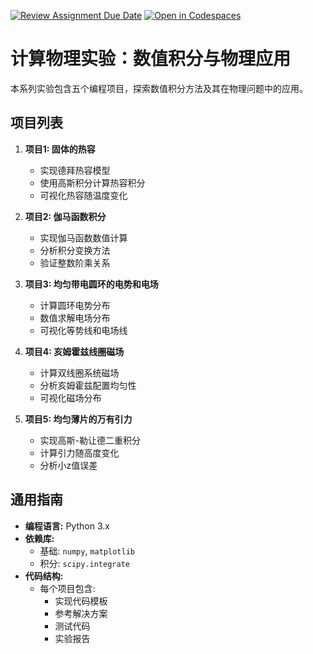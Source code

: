 [![Review Assignment Due Date](https://classroom.github.com/assets/deadline-readme-button-22041afd0340ce965d47ae6ef1cefeee28c7c493a6346c4f15d667ab976d596c.svg)](https://classroom.github.com/a/nDtc43T1)
[![Open in Codespaces](https://classroom.github.com/assets/launch-codespace-2972f46106e565e64193e422d61a12cf1da4916b45550586e14ef0a7c637dd04.svg)](https://classroom.github.com/open-in-codespaces?assignment_repo_id=19450323)
# 计算物理实验：数值积分与物理应用

本系列实验包含五个编程项目，探索数值积分方法及其在物理问题中的应用。

## 项目列表

1. **项目1: 固体的热容**
   - 实现德拜热容模型
   - 使用高斯积分计算热容积分
   - 可视化热容随温度变化

2. **项目2: 伽马函数积分**
   - 实现伽马函数数值计算
   - 分析积分变换方法
   - 验证整数阶乘关系

3. **项目3: 均匀带电圆环的电势和电场**
   - 计算圆环电势分布
   - 数值求解电场分布
   - 可视化等势线和电场线

4. **项目4: 亥姆霍兹线圈磁场**
   - 计算双线圈系统磁场
   - 分析亥姆霍兹配置均匀性
   - 可视化磁场分布

5. **项目5: 均匀薄片的万有引力**
   - 实现高斯-勒让德二重积分
   - 计算引力随高度变化
   - 分析小z值误差

## 通用指南

* **编程语言:** Python 3.x
* **依赖库:**
  - 基础: `numpy`, `matplotlib`
  - 积分: `scipy.integrate`
* **代码结构:**
  - 每个项目包含:
    - 实现代码模板
    - 参考解决方案
    - 测试代码
    - 实验报告



